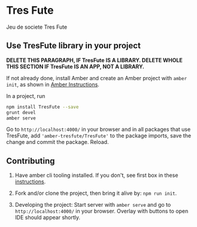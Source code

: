 # Tres Fute

Jeu de societe Tres Fute

## Use TresFute library in your project

**DELETE THIS PARAGRAPH, IF TresFute IS A LIBRARY. DELETE WHOLE THIS SECTION IF TresFute IS AN APP, NOT A LIBRARY.**

If not already done, install Amber and create an Amber project with `amber init`,
as shown in [Amber Instructions](https://lolg.it/amber/amber#prerequisities).

In a project, run

```sh
npm install TresFute --save
grunt devel
amber serve
```

Go to `http://localhost:4000/` in your browser and
in all packages that use TresFute,
add `'amber-tresfute/TresFute'` to the package imports,
save the change and commit the package. Reload.

## Contributing

  1. Have amber cli tooling installed. If you don't, see first box in these [instructions](https://lolg.it/amber/amber#getting-amber-and-setting-up-an-initial-project).

  1. Fork and/or clone the project, then bring it alive by: `npm run init`.

  1. Developing the project: Start server with `amber serve` and go to `http://localhost:4000/` in your browser. Overlay with buttons to open IDE should appear shortly.
